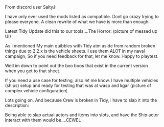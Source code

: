 From discord user SaltyJ:

I have only ever used the mods listed as compatible. Dont go crazy trying to please everyone. A clean rewrite of what we have is more than enough

Latest Tidy Update did this to our tools....The Horror:
(picture of messed up UI)

As i mentioned My main quibbles with Tidy atm aside from random broken things due to 2.2.x is the vehicle sheets. I use them ALOT in my naval campaign, So if you need feedback for that, let me know. Happy to playtest.

Well im down to point out the boo boos that exist in the current version when you get to that sheet.

If you need a use case for testing, also let me know.
I have multiple vehicles (ships) setup and ready for testing
that was at wasp and kgar
(picture of complex vehicle configuration)

Lots going on.
And because Crew is broken in Tidy, i have to slap it into the description:

Being able to slap actual actors and items into slots, and have the Ship actor interact with them would be....CEWEL


